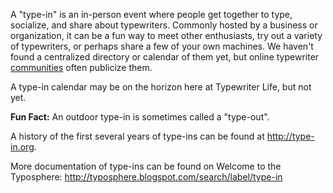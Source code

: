 <!-- TITLE: Type-Ins -->
<!-- SUBTITLE: type with others -->

A "type-in" is an in-person event where people get together to type, socialize, and share about typewriters. Commonly hosted by a business or organization, it can be a fun way to meet other enthusiasts, try out a variety of typewriters, or perhaps share a few of your own machines. We haven't found a centralized directory or calendar of them yet, but online typewriter [communities](/useful-links/resources#communities) often publicize them.

A type-in calendar may be on the horizon here at Typewriter Life, but not yet.

**Fun Fact:** An outdoor type-in is sometimes called a "type-out".

A history of the first several years of type-ins can be found at http://type-in.org.

More documentation of type-ins can be found on Welcome to the Typosphere: http://typosphere.blogspot.com/search/label/type-in